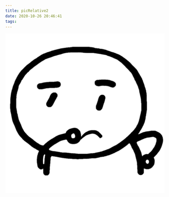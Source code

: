 ```yaml
---
title: picRelative2
date: 2020-10-26 20:46:41
tags:
---
```


![test2](picRelative2/picRelative2.png)